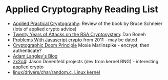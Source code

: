 Applied Cryptography Reading List
=================================

* [Applied Practical Cryptography][1]: Review of the book by Bruce Schneier (lots of applied crypto advice)
* [Twenty Years of Attacks on the RSA Cryptosystem][2]: Dan Boneh
* [Problems With Javascript crypto][3] from 2011 - may be dated
* [Cryptographic Doom Principle][4] Moxie Marlinspike - encrypt, then authenticate? 
* [Adam Langley's Blog][5]
* [zx2c4][6]: Jason Donenfeld projects (dev from kernel RNG) - interesting applied crypto 
* [linux/drivers/char/random.c, Linux kernel][7]


[1]: https://sockpuppet.org/blog/2013/07/22/applied-practical-cryptography/
[2]: http://crypto.stanford.edu/~dabo/papers/RSA-survey.pdf
[3]: https://www.nccgroup.trust/us/about-us/newsroom-and-events/blog/2011/august/javascript-cryptography-considered-harmful/
[4]: https://moxie.org/blog/the-cryptographic-doom-principle/
[5]: https://www.imperialviolet.org/posts-index.html
[6]: https://www.zx2c4.com/
[7]: https://github.com/torvalds/linux/blob/master/drivers/char/random.c
